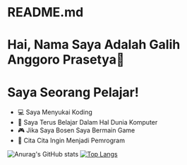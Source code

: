 # README.md

# Hai, Nama Saya Adalah Galih Anggoro Prasetya👋

# Saya Seorang Pelajar!
- 💻  Saya Menyukai Koding
- 🌱  Saya Terus Belajar Dalam Hal Dunia Komputer
- 🎮  Jika Saya Bosen Saya Bermain Game
- 🏅  Cita Cita Ingin Menjadi Pemrogram

![Anurag's GitHub stats](https://github-readme-stats.vercel.app/api?username=galihap76&show_icons=true&theme=radical)
[![Top Langs](https://github-readme-stats.vercel.app/api/top-langs/?username=galihap76&langs_count=8&theme=radical)](https://github.com/anuraghazra/github-readme-stats)

